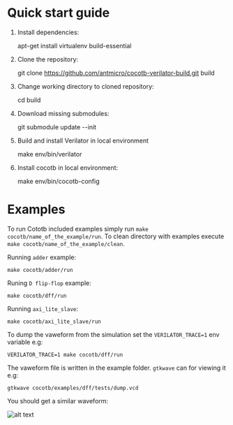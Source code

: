 # Quick start guide

1. Install dependencies:

    apt-get install virtualenv build-essential

2. Clone the repository:

    git clone https://github.com/antmicro/cocotb-verilator-build.git build

3. Change working directory to cloned repository:

    cd build

4. Download missing submodules:

    git submodule update --init

5. Build and install Verilator in local environment

    make env/bin/verilator

6. Install cocotb in local environment:

    make env/bin/cocotb-config


# Examples

To run Cototb included examples simply run `make cocotb/name_of_the_example/run`.
To clean directory with examples execute `make cocotb/name_of_the_example/clean`.

Running `adder` example:

    make cocotb/adder/run

Runing `D flip-flop` example:

    make cocotb/dff/run

Running `axi_lite_slave`:

    make cocotb/axi_lite_slave/run

To dump the vaweform from the simulation set the `VERILATOR_TRACE=1` env variable e.g:

    VERILATOR_TRACE=1 make cocotb/dff/run

The vaweform file is written in the example folder. `gtkwave` can for viewing it e.g:

    gtkwave cocotb/examples/dff/tests/dump.vcd

You should get a similar waveform:

![alt text](https://github.com/antmicro/cocotb-verilator-build/raw/master/img/dff-vcd.png "DFF test waveform")
